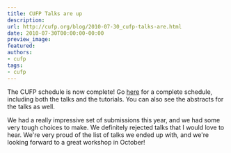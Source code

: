 ```yaml
---
title: CUFP Talks are up
description:
url: http://cufp.org/blog/2010-07-30_cufp-talks-are.html
date: 2010-07-30T00:00:00-00:00
preview_image:
featured:
authors:
- cufp
tags:
- cufp
---
```




<p>The CUFP schedule is now complete!  Go <a href="http://cufp.org/2010/">here</a> for a complete schedule, including both the talks and the tutorials.  You can also see the abstracts for the talks as well.</p>
<p>We had a really impressive set of submissions this year, and we had some very tough choices to make.  We definitely rejected talks that I would love to hear.  We're very proud of the list of talks we ended up with, and we're looking forward to a great workshop in October!</p>


